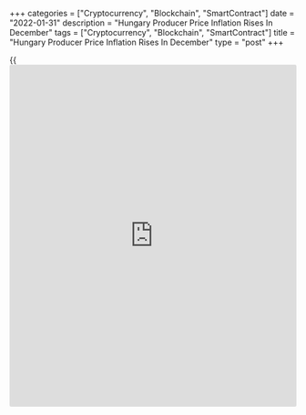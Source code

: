 +++
categories = ["Cryptocurrency", "Blockchain", "SmartContract"]
date = "2022-01-31"
description = "Hungary Producer Price Inflation Rises In December"
tags = ["Cryptocurrency", "Blockchain", "SmartContract"]
title = "Hungary Producer Price Inflation Rises In December"
type = "post"
+++

{{<iframe id="large-banner" src="https://www.bounty.group/#slide=16.0" width="100%" height="600" scrolling="no" style="border: 0px solid rgb(216, 221, 230); border-radius: 3px;">}}

Hungary's producer price inflation rose in December, figures from the
Hungarian Central Statistical Office showed on Monday.

The producer price index rose 22.3 percent year-on-year in December,
following a 21.6 percent growth in November.

The development of prices was influenced by the price rise of raw and
base materials, and motor fuels, the agency said.

Domestic market producer prices gained 31.4 percent annually in December
and foreign market prices increased by 17.6 percent.

On a monthly basis, producer prices rose 1.6 percent in December.

In 2021, producer prices rose 13.5 percent from a year ago.

For comments and feedback [contact](https://www.playgroundfx.com/contact/): editorial@rtt[news](https://www.letsplayfx.com/blog/forex-news-website/).com

[Economic News][1]

 **What parts of the world are seeing the best (and worst) economic
performances lately? Click[here][2] to check out our [Econ Scorecard][2]
and find out! See up-to-the-moment [ranking](https://www.playgroundfx.com/blog/crypto-exchange-ranking/)s for the best and worst
performers in [GDP][3], [unemployment rate][4], [inflation][5] and much
more.**

   1. www.rtt[news](https://www.letsplayfx.com/blog/forex-news-website/).com/Content/EconomicNews.aspx
   2. www.rtt[news](https://www.letsplayfx.com/blog/forex-news-website/).com/economic-scorecard/world-rank/PPI/highest-performance.aspx
   3. www.rtt[news](https://www.letsplayfx.com/blog/forex-news-website/).com/economic-scorecard/world-rank/GDP/highest-performance.aspx
   4. www.rtt[news](https://www.letsplayfx.com/blog/forex-news-website/).com/economic-scorecard/world-rank/unemployment-rate/lowest-performance.aspx
   5. www.rtt[news](https://www.letsplayfx.com/blog/forex-news-website/).com/economic-scorecard/world-rank/CPI/highest-performance.aspx